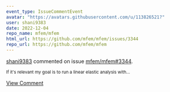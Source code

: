 ```yaml
---
event_type: IssueCommentEvent
avatar: "https://avatars.githubusercontent.com/u/113826521?"
user: shani9383
date: 2022-12-04
repo_name: mfem/mfem
html_url: https://github.com/mfem/mfem/issues/3344
repo_url: https://github.com/mfem/mfem
---
```


<a href='https://github.com/shani9383' target='_blank'>shani9383</a> commented on issue <a href='https://github.com/mfem/mfem/issues/3344' target='_blank'>mfem/mfem#3344</a>.

<small>If it's relevant my goal is to run a linear elastic analysis with...</small>

<a href='https://github.com/mfem/mfem/issues/3344' target='_blank'>View Comment</a>